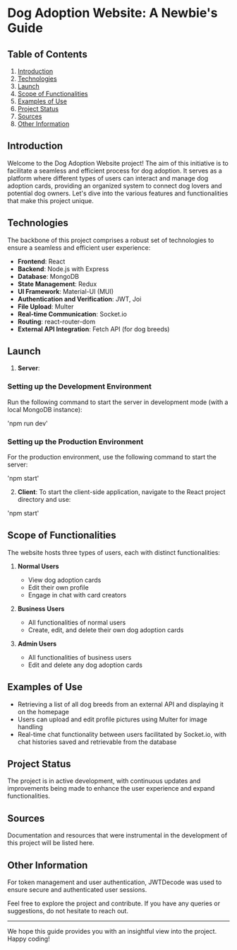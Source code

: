 # Dog Adoption Website: A Newbie's Guide

## Table of Contents

1. [Introduction](#introduction)
2. [Technologies](#technologies)
3. [Launch](#launch)
4. [Scope of Functionalities](#scope-of-functionalities)
5. [Examples of Use](#examples-of-use)
6. [Project Status](#project-status)
7. [Sources](#sources)
8. [Other Information](#other-information)

## Introduction

Welcome to the Dog Adoption Website project! The aim of this initiative is to facilitate a seamless and efficient process for dog adoption. It serves as a platform where different types of users can interact and manage dog adoption cards, providing an organized system to connect dog lovers and potential dog owners. Let's dive into the various features and functionalities that make this project unique.

## Technologies

The backbone of this project comprises a robust set of technologies to ensure a seamless and efficient user experience:

- **Frontend**: React
- **Backend**: Node.js with Express
- **Database**: MongoDB
- **State Management**: Redux
- **UI Framework**: Material-UI (MUI)
- **Authentication and Verification**: JWT, Joi
- **File Upload**: Multer
- **Real-time Communication**: Socket.io
- **Routing**: react-router-dom
- **External API Integration**: Fetch API (for dog breeds)

## Launch

1. **Server**:

### Setting up the Development Environment

Run the following command to start the server in development mode (with a local MongoDB instance):

'npm run dev'

### Setting up the Production Environment

For the production environment, use the following command to start the server:

'npm start'

2. **Client**: To start the client-side application, navigate to the React project directory and use:

'npm start'

## Scope of Functionalities

The website hosts three types of users, each with distinct functionalities:

1. **Normal Users**

   - View dog adoption cards
   - Edit their own profile
   - Engage in chat with card creators

2. **Business Users**

   - All functionalities of normal users
   - Create, edit, and delete their own dog adoption cards

3. **Admin Users**
   - All functionalities of business users
   - Edit and delete any dog adoption cards

## Examples of Use

- Retrieving a list of all dog breeds from an external API and displaying it on the homepage
- Users can upload and edit profile pictures using Multer for image handling
- Real-time chat functionality between users facilitated by Socket.io, with chat histories saved and retrievable from the database

## Project Status

The project is in active development, with continuous updates and improvements being made to enhance the user experience and expand functionalities.

## Sources

Documentation and resources that were instrumental in the development of this project will be listed here.

## Other Information

For token management and user authentication, JWTDecode was used to ensure secure and authenticated user sessions.

Feel free to explore the project and contribute. If you have any queries or suggestions, do not hesitate to reach out.

---

We hope this guide provides you with an insightful view into the project. Happy coding!
